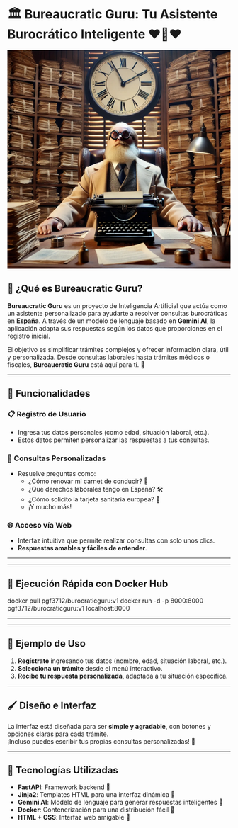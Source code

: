 # 🏛️ Bureaucratic Guru: Tu Asistente Burocrático Inteligente ❤️💛❤️

<p align="center">
  <img src="./images/guru.png" alt="Descripción de la imagen">
</p>

## 🤔 ¿Qué es Bureaucratic Guru?

**Bureaucratic Guru** es un proyecto de Inteligencia Artificial que actúa como un asistente personalizado para ayudarte a resolver consultas burocráticas en **España**. A través de un modelo de lenguaje basado en **Gemini AI**, la aplicación adapta sus respuestas según los datos que proporciones en el registro inicial.

El objetivo es simplificar trámites complejos y ofrecer información clara, útil y personalizada. Desde consultas laborales hasta trámites médicos o fiscales, **Bureaucratic Guru** está aquí para ti. 🌟

---

## 🚀 Funcionalidades

### 📋 Registro de Usuario
- Ingresa tus datos personales (como edad, situación laboral, etc.).
- Estos datos permiten personalizar las respuestas a tus consultas.

### 💬 Consultas Personalizadas
- Resuelve preguntas como:
  - ¿Cómo renovar mi carnet de conducir? 🚗
  - ¿Qué derechos laborales tengo en España? 🛠️
  - ¿Cómo solicito la tarjeta sanitaria europea? 🏥
  - ¡Y mucho más!

### 🌐 Acceso vía Web
- Interfaz intuitiva que permite realizar consultas con solo unos clics.
- **Respuestas amables y fáciles de entender**.
  
---
---

## 🐳 Ejecución Rápida con Docker Hub
docker pull pgf3712/burocraticguru:v1
docker run -d -p 8000:8000 pgf3712/burocraticguru:v1
localhost:8000

---
---

## 🌟 Ejemplo de Uso
1. **Regístrate** ingresando tus datos (nombre, edad, situación laboral, etc.).
2. **Selecciona un trámite** desde el menú interactivo.
3. **Recibe tu respuesta personalizada**, adaptada a tu situación específica.

---

## 🖌️ Diseño e Interfaz
La interfaz está diseñada para ser **simple y agradable**, con botones y opciones claras para cada trámite.  
¡Incluso puedes escribir tus propias consultas personalizadas! 📝

---

## 🧰 Tecnologías Utilizadas
- **FastAPI**: Framework backend 🚀  
- **Jinja2**: Templates HTML para una interfaz dinámica 📄  
- **Gemini AI**: Modelo de lenguaje para generar respuestas inteligentes 🤖  
- **Docker**: Contenerización para una distribución fácil 🐳  
- **HTML + CSS**: Interfaz web amigable 🎨

